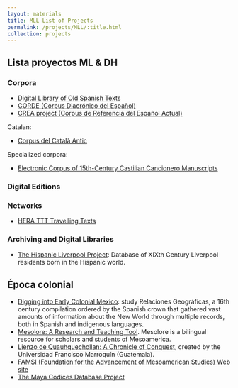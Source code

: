 ```yaml
---
layout: materials
title: MLL List of Projects
permalink: /projects/MLL/:title.html
collection: projects
---
```



## Lista proyectos ML & DH 

### Corpora
* [Digital Library of Old Spanish Texts](http://www.hispanicseminary.org/textconc-en.htm)
* [CORDE (Corpus Diacrónico del Español)](http://corpus.rae.es/cordenet.html)
* [CREA project (Corpus de Referencia del Español Actual)](http://corpus.rae.es/creanet.html)

Catalan:

* [Corpus del Català Antic](http://www.cica.cat/)

Specialized corpora:
 
* [Electronic Corpus of 15th-Century Castilian Cancionero Manuscripts](https://cancionerovirtual.liv.ac.uk/)

### Digital Editions

### Networks
* [HERA TTT Travelling Texts](http://travellingtexts.huygens.knaw.nl/)

### Archiving and Digital Libraries
* [The Hispanic Liverpool Project](https://warwick.ac.uk/fac/arts/modernlanguages/research/hispanic/hispanicliverpool/): Database of XIXth Century Liverpool residents born in the Hispanic world. 

## Época colonial 
* [Digging into Early Colonial Mexico](https://diggingintodata.org/awards/2016/project/digging-early-colonial-mexico): study Relaciones Geográficas, a 16th century compilation ordered by the Spanish crown that gathered vast amounts of information about the New World through multiple records, both in Spanish and indigenous languages.
* [Mesolore: A Research and Teaching Tool](http://www.mesolore.org/). Mesolore is a bilingual resource for scholars and students of Mesoamerica. 
* [Lienzo de Quauhquechollan: A Chronicle of Conquest](https://lienzo.ufm.edu/en/), created by the Universidad Francisco Marroquín (Guatemala). 
* [FAMSI (Foundation for the Advancement of Mesoamerican Studies) Web site](www.famsi.org)
* [The Maya Codices Database Project](http://www.mayacodices.org/project.asp)
